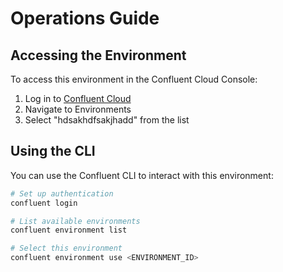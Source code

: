 # Operations Guide

## Accessing the Environment

To access this environment in the Confluent Cloud Console:

1. Log in to [Confluent Cloud](https://confluent.cloud/)
2. Navigate to Environments
3. Select "hdsakhdfsakjhadd" from the list

## Using the CLI

You can use the Confluent CLI to interact with this environment:

```bash
# Set up authentication
confluent login

# List available environments
confluent environment list

# Select this environment
confluent environment use <ENVIRONMENT_ID>